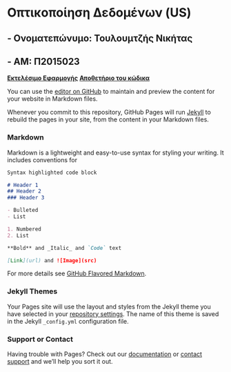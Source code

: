 # Οπτικοποίηση Δεδομένων (US)

## - Ονοματεπώνυμο: Τουλουμτζής Νικήτας
## - ΑΜ: Π2015023

[**Εκτελέσιμο Εφαρμογής**](https://ntouloumtzis.github.io/D3js-US-educational-attainment/)
[**Αποθετήριο του κώδικα**](https://github.com/ntouloumtzis/D3js-US-educational-attainment/tree/gh-pages)



You can use the [editor on GitHub](https://github.com/ntouloumtzis/HCI-Report/edit/master/README.md) to maintain and preview the content for your website in Markdown files.

Whenever you commit to this repository, GitHub Pages will run [Jekyll](https://jekyllrb.com/) to rebuild the pages in your site, from the content in your Markdown files.

### Markdown

Markdown is a lightweight and easy-to-use syntax for styling your writing. It includes conventions for

```markdown
Syntax highlighted code block

# Header 1
## Header 2
### Header 3

- Bulleted
- List

1. Numbered
2. List

**Bold** and _Italic_ and `Code` text

[Link](url) and ![Image](src)
```

For more details see [GitHub Flavored Markdown](https://guides.github.com/features/mastering-markdown/).

### Jekyll Themes

Your Pages site will use the layout and styles from the Jekyll theme you have selected in your [repository settings](https://github.com/ntouloumtzis/HCI-Report/settings). The name of this theme is saved in the Jekyll `_config.yml` configuration file.

### Support or Contact

Having trouble with Pages? Check out our [documentation](https://help.github.com/categories/github-pages-basics/) or [contact support](https://github.com/contact) and we’ll help you sort it out.
